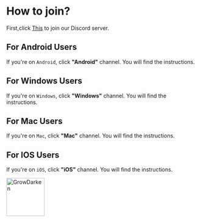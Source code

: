 # How to join?

First,click [This](https://discord.gg/SRfcYvUnvu) to join our Discord server.

## For Android Users

If you're on `Android`, click **"Android"**
channel. You will find the instructions.

## For Windows Users
If you're on `Windows`, click **"Windows"** channel. You will find the instructions.

## For Mac Users
If you're on `Mac`, click **"Mac"** channel. You will find the instructions.

## For IOS Users
If you're on `iOS`, click **"iOS"** channel. You will find the instructions.<br>
<div gravity="center">
<img src="https://cdn.glitch.com/26e999b9-4f28-4341-8a98-80460a3cab4c%2F42ff1a92e55e1c9e5d1492be5ad19219.png?v=1629674795514" alt="GrowDarken" style="float: left; margin-right: 10px; width: 100px" />
  </div>